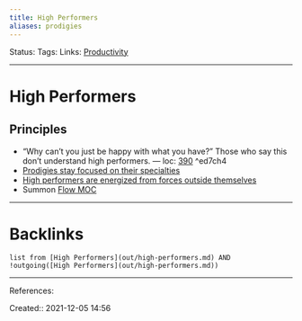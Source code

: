 ```yaml
---
title: High Performers
aliases: prodigies
---
```

Status:
Tags:
Links: [Productivity](out/productivity.md)
___

# High Performers
## Principles
- “Why can’t you just be happy with what you have?” Those who say this don’t understand high performers. — loc: [390]()
 ^ed7ch4
- [Prodigies stay focused on their specialties](out/prodigies-stay-focused-on-their-specialties.md)
- [High performers are energized from forces outside themselves](out/high-performers-are-energized-from-forces-outside-themselves.md)
- Summon [Flow MOC](out/flow-moc.md)
___

# Backlinks
```dataview
list from [High Performers](out/high-performers.md) AND !outgoing([High Performers](out/high-performers.md))
```
___
References:

Created:: 2021-12-05 14:56
